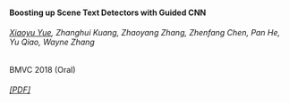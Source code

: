 #### Boosting up Scene Text Detectors with Guided CNN
###### <u>Xiaoyu Yue</u>, Zhanghui Kuang, Zhaoyang Zhang, Zhenfang Chen, Pan He, Yu Qiao, Wayne Zhang
BMVC 2018 (Oral)
###### [[PDF]](https://arxiv.org/pdf/1805.04132.pdf)
